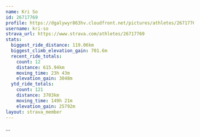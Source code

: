 ```yaml
---
name: Kri So
id: 26717769
profile: https://dgalywyr863hv.cloudfront.net/pictures/athletes/26717769/7761026/13/large.jpg
username: kri-so
strava_url: https://www.strava.com/athletes/26717769
stats:
  biggest_ride_distance: 119.06km
  biggest_climb_elevation_gain: 701.6m
  recent_ride_totals:
    count: 12
    distance: 615.94km
    moving_time: 23h 43m
    elevation_gain: 3048m
  ytd_ride_totals:
    count: 121
    distance: 3703km
    moving_time: 149h 21m
    elevation_gain: 25792m
layout: strava_member
--- 
```

...
